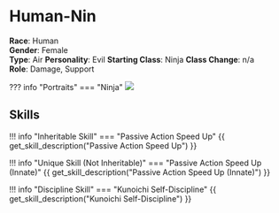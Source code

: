 # Human-Nin

**Race**: Human  
**Gender**: Female  
**Type**: Air
**Personality**: Evil
**Starting Class**: Ninja
**Class Change**: n/a  
**Role**: Damage, Support

??? info "Portraits"
    === "Ninja"
        ![](../img/human-nin-ninja.png)

## Skills

!!! info "Inheritable Skill"
    === "Passive Action Speed Up"
        {{ get_skill_description("Passive Action Speed Up") }}

!!! info "Unique Skill (Not Inheritable)"
    === "Passive Action Speed Up (Innate)"
        {{ get_skill_description("Passive Action Speed Up (Innate)") }}
        
!!! info "Discipline Skill"
    === "Kunoichi Self-Discipline"
        {{ get_skill_description("Kunoichi Self-Discipline") }}
